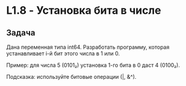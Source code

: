 # L1.8 - Установка бита в числе
## Задача
Дана переменная типа int64. Разработать программу, которая устанавливает i-й бит этого числа в 1 или 0.

Пример: для числа 5 (0101₂) установка 1-го бита в 0 даст 4 (0100₂).

Подсказка: используйте битовые операции (|, &^).